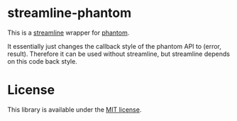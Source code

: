 # streamline-phantom

This is a [streamline](https://github.com/Sage/streamlinejs) wrapper for [phantom](https://github.com/alexscheelmeyer/node-phantom).

It essentially just changes the callback style of the phantom API to (error, result).
Therefore it can be used without streamline, but streamline depends on this code back style.

License
=======

This library is available under the [MIT license](http://en.wikipedia.org/wiki/MIT_License).
